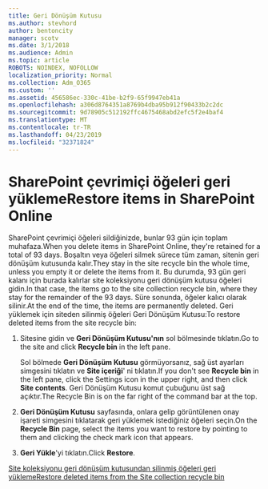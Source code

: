 ```yaml
---
title: Geri Dönüşüm Kutusu
ms.author: stevhord
author: bentoncity
manager: scotv
ms.date: 3/1/2018
ms.audience: Admin
ms.topic: article
ROBOTS: NOINDEX, NOFOLLOW
localization_priority: Normal
ms.collection: Adm_O365
ms.custom: ''
ms.assetid: 456586ec-330c-41be-b2f9-65f9947eb41a
ms.openlocfilehash: a306d8764351a8769b4dba95b912f90433b2c2dc
ms.sourcegitcommit: 9d78905c512192ffc4675468abd2efc5f2e4baf4
ms.translationtype: MT
ms.contentlocale: tr-TR
ms.lasthandoff: 04/23/2019
ms.locfileid: "32371824"
---
```

# <a name="restore-items-in-sharepoint-online"></a><span data-ttu-id="efae0-102">SharePoint çevrimiçi öğeleri geri yükleme</span><span class="sxs-lookup"><span data-stu-id="efae0-102">Restore items in SharePoint Online</span></span>

<span data-ttu-id="efae0-103">SharePoint çevrimiçi öğeleri sildiğinizde, bunlar 93 gün için toplam muhafaza.</span><span class="sxs-lookup"><span data-stu-id="efae0-103">When you delete items in SharePoint Online, they're retained for a total of 93 days.</span></span> <span data-ttu-id="efae0-104">Boşaltın veya öğeleri silmek sürece tüm zaman, sitenin geri dönüşüm kutusunda kalır.</span><span class="sxs-lookup"><span data-stu-id="efae0-104">They stay in the site recycle bin the whole time, unless you empty it or delete the items from it.</span></span> <span data-ttu-id="efae0-105">Bu durumda, 93 gün geri kalanı için burada kalırlar site koleksiyonu geri dönüşüm kutusu öğeleri gidin.</span><span class="sxs-lookup"><span data-stu-id="efae0-105">In that case, the items go to the site collection recycle bin, where they stay for the remainder of the 93 days.</span></span> <span data-ttu-id="efae0-106">Süre sonunda, öğeler kalıcı olarak silinir.</span><span class="sxs-lookup"><span data-stu-id="efae0-106">At the end of the time, the items are permanently deleted.</span></span> <span data-ttu-id="efae0-107">Geri yüklemek için siteden silinmiş öğeleri Geri Dönüşüm Kutusu:</span><span class="sxs-lookup"><span data-stu-id="efae0-107">To restore deleted items from the site recycle bin:</span></span>
  
1. <span data-ttu-id="efae0-108">Sitesine gidin ve **Geri Dönüşüm Kutusu'nın** sol bölmesinde tıklatın.</span><span class="sxs-lookup"><span data-stu-id="efae0-108">Go to the site and click **Recycle bin** in the left pane.</span></span> 
    
    <span data-ttu-id="efae0-109">Sol bölmede **Geri Dönüşüm Kutusu** görmüyorsanız, sağ üst ayarları simgesini tıklatın ve **Site içeriği**' ni tıklatın.</span><span class="sxs-lookup"><span data-stu-id="efae0-109">If you don't see **Recycle bin** in the left pane, click the Settings icon in the upper right, and then click **Site contents**.</span></span> <span data-ttu-id="efae0-110">Geri Dönüşüm Kutusu komut çubuğunu üst sağ açıktır.</span><span class="sxs-lookup"><span data-stu-id="efae0-110">The Recycle Bin is on the far right of the command bar at the top.</span></span>
    
2. <span data-ttu-id="efae0-111">**Geri Dönüşüm Kutusu** sayfasında, onlara gelip görüntülenen onay işareti simgesini tıklatarak geri yüklemek istediğiniz öğeleri seçin.</span><span class="sxs-lookup"><span data-stu-id="efae0-111">On the **Recycle Bin** page, select the items you want to restore by pointing to them and clicking the check mark icon that appears.</span></span> 
    
3. <span data-ttu-id="efae0-112">**Geri Yükle**'yi tıklatın.</span><span class="sxs-lookup"><span data-stu-id="efae0-112">Click **Restore**.</span></span>
    
[<span data-ttu-id="efae0-113">Site koleksiyonu geri dönüşüm kutusundan silinmiş öğeleri geri yükleme</span><span class="sxs-lookup"><span data-stu-id="efae0-113">Restore deleted items from the Site collection recycle bin</span></span>](https://go.microsoft.com/fwlink/?linkid=866439)
  

